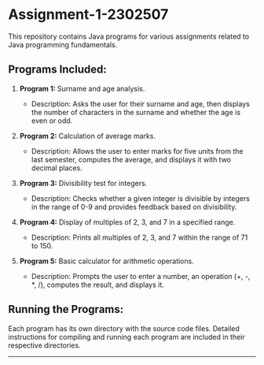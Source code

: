 # Assignment-1-2302507
This repository contains Java programs for various assignments related to Java programming fundamentals.

## Programs Included:

1. **Program 1:** Surname and age analysis.
   - Description: Asks the user for their surname and age, then displays the number of characters in the surname and whether the age is even or odd.

2. **Program 2:** Calculation of average marks.
   - Description: Allows the user to enter marks for five units from the last semester, computes the average, and displays it with two decimal places.

3. **Program 3:** Divisibility test for integers.
   - Description: Checks whether a given integer is divisible by integers in the range of 0-9 and provides feedback based on divisibility.

4. **Program 4:** Display of multiples of 2, 3, and 7 in a specified range.
   - Description: Prints all multiples of 2, 3, and 7 within the range of 71 to 150.

5. **Program 5:** Basic calculator for arithmetic operations.
   - Description: Prompts the user to enter a number, an operation (+, -, *, /), computes the result, and displays it.

## Running the Programs:

Each program has its own directory with the source code files. Detailed instructions for compiling and running each program are included in their respective directories.

---
